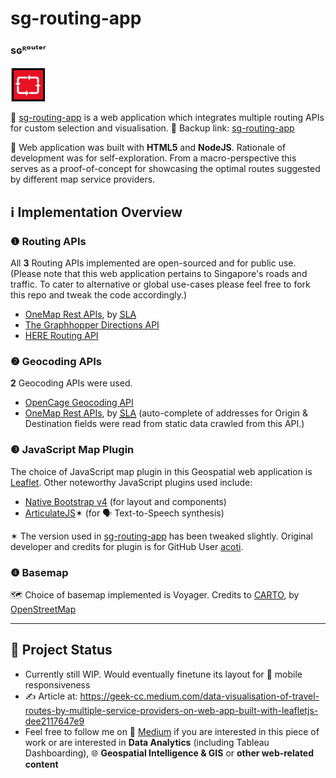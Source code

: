 # sg-routing-app

### sɢᴿᵒᵘᵗᵉʳ 
<img src='https://github.com/incubated-geek-cc/sg-routing-app/raw/main/public/img/logo.png' alt='sg-routing-app' width='55' height='55' />

📍 [sg-routing-app](https://sg-routing-app.glitch.me/) is a web application which integrates multiple routing APIs for custom selection and visualisation.
📍 Backup link: [sg-routing-app](https://sg-routing-app.onrender.com/)

🧰 Web application was built with <strong>HTML5</strong> and <strong>NodeJS</strong>. Rationale of development was for self-exploration. From a macro-perspective this serves as a proof-of-concept for showcasing the optimal routes suggested by different map service providers.

## ℹ Implementation Overview

### ❶ Routing APIs

All <strong>3</strong> Routing APIs implemented are open-sourced and for public use. (Please note that this web application pertains to Singapore's roads and traffic. To cater to alternative or global use-cases please feel free to fork this repo and tweak the code accordingly.)

* <a href="https://www.onemap.gov.sg/docs/#onemap-rest-apis" target="_blank">OneMap Rest APIs</a>, by <a href="http://SLA.gov.sg" target="_blank"><abbr title="Singapore Land Authority">SLA</abbr></a>
* <a href="https://graphhopper.com/maps/" target="_blank">The Graphhopper Directions API</a>
* <a href="https://www.here.com/platform/routing" target="_blank">HERE Routing API</a>

### ❷ Geocoding APIs

<strong>2</strong> Geocoding APIs were used. 

* <a href="https://opencagedata.com/credits" target="_blank">OpenCage Geocoding API</a>
* <a href="https://www.onemap.gov.sg/docs/#onemap-rest-apis" target="_blank">OneMap Rest APIs</a>, by <a href="http://SLA.gov.sg" target="_blank"><abbr title="Singapore Land Authority">SLA</abbr></a> (auto-complete of addresses for Origin & Destination fields were read from static data crawled from this API.)

### ❸ JavaScript Map Plugin

The choice of JavaScript map plugin in this Geospatial web application is <a href="https://leafletjs.com/SlavaUkraini/reference.html" target="_blank"> Leaflet</a>. Other noteworthy JavaScript plugins used include:

* <a href="https://thednp.github.io/bootstrap.native/" target="_blank">Native Bootstrap v4</a> (for layout and components)
* <a href="https://github.com/acoti/articulate.js" target="_blank">ArticulateJS</a>✶ (for 🗣 Text-to-Speech synthesis)

✶ The version used in [sg-routing-app](https://sg-routing-app.glitch.me/) has been tweaked slightly. Original developer and credits for plugin is for GitHub User [acoti](https://github.com/acoti).

### ❹ Basemap

🗺 Choice of basemap implemented is Voyager. Credits to <a href="https://carto.com/attributions" target="_blank"> CARTO</a>, by <a href="http://www.openstreetmap.org/copyright" target="_blank">OpenStreetMap</a>

---

## 📌 Project Status

* Currently still WIP. Would eventually finetune its layout for 📱 mobile responsiveness
* ✍ Article at: https://geek-cc.medium.com/data-visualisation-of-travel-routes-by-multiple-service-providers-on-web-app-built-with-leafletjs-dee2117647e9
* Feel free to follow me on 🔗 [Medium](https://geek-cc.medium.com/) if you are interested in this piece of work or are interested in <strong>Data Analytics</strong> (including Tableau Dashboarding), 🌐 <strong>Geospatial Intelligence & GIS</strong> or <strong>other web-related content</strong>